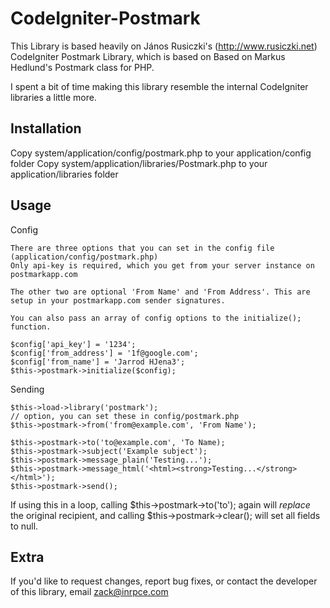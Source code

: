CodeIgniter-Postmark
=========================

This Library is based heavily on János Rusiczki's (http://www.rusiczki.net) CodeIgniter Postmark Library, which is based on Based on Markus Hedlund's Postmark class for PHP. 

I spent a bit of time making this library resemble the internal CodeIgniter libraries a little more.

Installation
------------

Copy system/application/config/postmark.php to your application/config folder
Copy system/application/libraries/Postmark.php to your application/libraries folder

Usage
------

Config
	
	There are three options that you can set in the config file (application/config/postmark.php)
	Only api-key is required, which you get from your server instance on postmarkapp.com
	
	The other two are optional 'From Name' and 'From Address'. This are setup in your postmarkapp.com sender signatures.
	
	You can also pass an array of config options to the initialize(); function. 
	
	$config['api_key'] = '1234';
	$config['from_address'] = '1f@google.com';
	$config['from_name'] = 'Jarrod HJena3';
	$this->postmark->initialize($config);

Sending

    $this->load->library('postmark');
	// option, you can set these in config/postmark.php
    $this->postmark->from('from@example.com', 'From Name');

    $this->postmark->to('to@example.com', 'To Name);
    $this->postmark->subject('Example subject');
    $this->postmark->message_plain('Testing...');
    $this->postmark->message_html('<html><strong>Testing...</strong></html>');
    $this->postmark->send();
	
If using this in a loop, calling $this->postmark->to('to'); again will *replace* the original recipient, and calling $this->postmark->clear(); will set all fields to null. 

Extra
-----

If you'd like to request changes, report bug fixes, or contact
the developer of this library, email <zack@inrpce.com>
